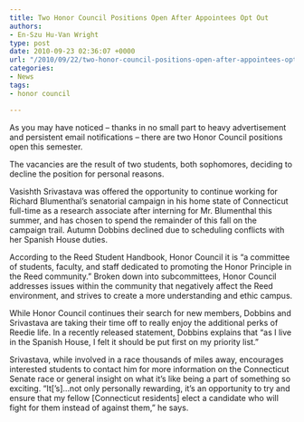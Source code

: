 ```yaml
---
title: Two Honor Council Positions Open After Appointees Opt Out
authors:
- En-Szu Hu-Van Wright
type: post
date: 2010-09-23 02:36:07 +0000
url: "/2010/09/22/two-honor-council-positions-open-after-appointees-opt-out/"
categories:
- News
tags:
- honor council

---
```

As you may have noticed – thanks in no small part to heavy advertisement and persistent email notifications – there are two Honor Council positions open this semester.

The vacancies are the result of two students, both sophomores, deciding to decline the position for personal reasons.

Vasishth Srivastava was offered the opportunity to continue working for Richard Blumenthal’s senatorial campaign in his home state of Connecticut full-time as a research associate after interning for Mr. Blumenthal this summer, and has chosen to spend the remainder of this fall on the campaign trail. Autumn Dobbins declined due to scheduling conflicts with her Spanish House duties.

According to the Reed Student Handbook, Honor Council it is “a committee of students, faculty, and staff dedicated to promoting the Honor Principle in the Reed community.” Broken down into subcommittees, Honor Council addresses issues within the community that negatively affect the Reed environment, and strives to create a more understanding and ethic campus.

While Honor Council continues their search for new members, Dobbins and Srivastava are taking their time off to really enjoy the additional perks of Reedie life. In a recently released statement, Dobbins explains that “as I live in the Spanish House, I felt it should be put first on my priority list.”

Srivastava, while involved in a race thousands of miles away, encourages interested students to contact him for more information on the Connecticut Senate race or general insight on what it’s like being a part of something so exciting. “It[’s]…not only personally rewarding, it’s an opportunity to try and ensure that my fellow [Connecticut residents] elect a candidate who will fight for them instead of against them,” he says.
